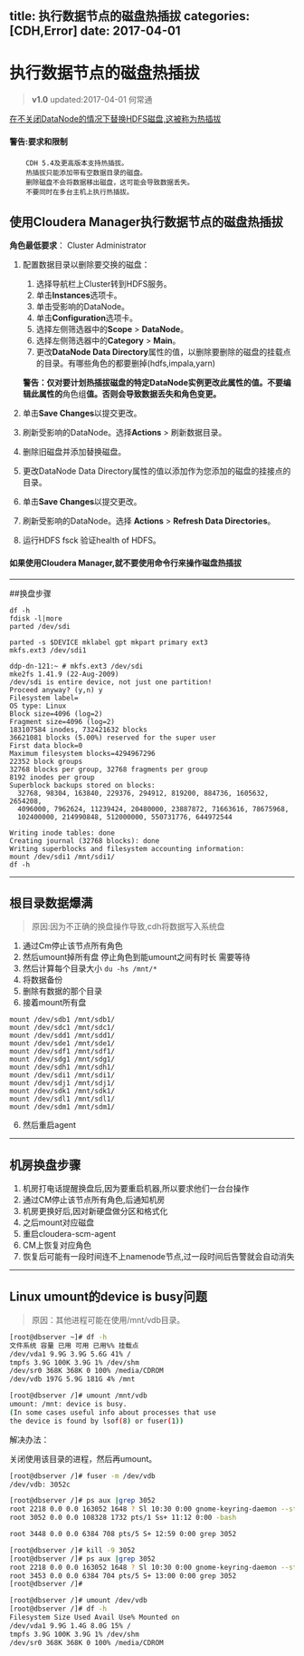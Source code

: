 title: 执行数据节点的磁盘热插拔
categories: [CDH,Error]
date: 2017-04-01
---
#  执行数据节点的磁盘热插拔
>**v1.0** updated:2017-04-01 何常通

[在不关闭DataNode的情况下替换HDFS磁盘,这被称为热插拔](https://www.cloudera.com/documentation/enterprise/latest/topics/admin_dn_swap.html)
####  警告:要求和限制
```
    CDH 5.4及更高版本支持热插拔。
    热插拔只能添加带有空数据目录的磁盘。
    删除磁盘不会将数据移出磁盘，这可能会导致数据丢失。
    不要同时在多台主机上执行热插拔。
```
## 使用Cloudera Manager执行数据节点的磁盘热插拔
**角色最低要求**：  Cluster Administrator 

1. 配置数据目录以删除要交换的磁盘：
    1. 选择导航栏上Cluster转到HDFS服务。
    1. 单击**Instances**选项卡。
    1. 单击受影响的DataNode。
    1. 单击**Configuration**选项卡。
    1. 选择左侧筛选器中的**Scope** > **DataNode**。
    1. 选择左侧筛选器中的**Category** > **Main**。
    1. 更改**DataNode Data Directory**属性的值，以删除要删除的磁盘的挂载点的目录。有哪些角色的都要删掉(hdfs,impala,yarn)

    **警告：仅对要计划热插拔磁盘的特定DataNode实例更改此属性的值。不要编辑此属性的**角色组**值。否则会导致数据丢失和角色变更。**

2. 单击**Save Changes**以提交更改。
3. 刷新受影响的DataNode。选择**Actions** > 刷新数据目录。
2. 删除旧磁盘并添加替换磁盘。
2. 更改DataNode Data Directory属性的值以添加作为您添加的磁盘的挂接点的目录。
2. 单击**Save Changes**以提交更改。
2. 刷新受影响的DataNode。选择 **Actions** > **Refresh Data Directories**。
2. 运行HDFS fsck 验证health of HDFS。

####  如果使用Cloudera Manager,就不要使用命令行来操作磁盘热插拔


---
##换盘步骤

```
df -h
fdisk -l|more
parted /dev/sdi

parted -s $DEVICE mklabel gpt mkpart primary ext3
mkfs.ext3 /dev/sdi1
```

```
ddp-dn-121:~ # mkfs.ext3 /dev/sdi
mke2fs 1.41.9 (22-Aug-2009)
/dev/sdi is entire device, not just one partition!
Proceed anyway? (y,n) y
Filesystem label=
OS type: Linux
Block size=4096 (log=2)
Fragment size=4096 (log=2)
183107584 inodes, 732421632 blocks
36621081 blocks (5.00%) reserved for the super user
First data block=0
Maximum filesystem blocks=4294967296
22352 block groups
32768 blocks per group, 32768 fragments per group
8192 inodes per group
Superblock backups stored on blocks: 
  32768, 98304, 163840, 229376, 294912, 819200, 884736, 1605632, 2654208, 
  4096000, 7962624, 11239424, 20480000, 23887872, 71663616, 78675968, 
  102400000, 214990848, 512000000, 550731776, 644972544

Writing inode tables: done                            
Creating journal (32768 blocks): done
Writing superblocks and filesystem accounting information: 
mount /dev/sdi1 /mnt/sdi1/
df -h
```
 
---
##  根目录数据爆满
>原因:因为不正确的换盘操作导致,cdh将数据写入系统盘

1. 通过Cm停止该节点所有角色
2. 然后umount掉所有盘 停止角色到能umount之间有时长 需要等待
3. 然后计算每个目录大小  `du -hs /mnt/*`
4. 将数据备份
5. 删除有数据的那个目录
6. 接着mount所有盘
```
mount /dev/sdb1 /mnt/sdb1/
mount /dev/sdc1 /mnt/sdc1/
mount /dev/sdd1 /mnt/sdd1/
mount /dev/sde1 /mnt/sde1/
mount /dev/sdf1 /mnt/sdf1/
mount /dev/sdg1 /mnt/sdg1/
mount /dev/sdh1 /mnt/sdh1/
mount /dev/sdi1 /mnt/sdi1/
mount /dev/sdj1 /mnt/sdj1/
mount /dev/sdk1 /mnt/sdk1/
mount /dev/sdl1 /mnt/sdl1/
mount /dev/sdm1 /mnt/sdm1/
```
6. 然后重启agent

---
## 机房换盘步骤
1. 机房打电话提醒换盘后,因为要重启机器,所以要求他们一台台操作
2. 通过CM停止该节点所有角色,后通知机房
3. 机房更换好后,因对新硬盘做分区和格式化 
4. 之后mount对应磁盘
5. 重启cloudera-scm-agent
6. CM上恢复对应角色
7. 恢复后可能有一段时间连不上namenode节点,过一段时间后告警就会自动消失


---
## Linux umount的device is busy问题
>原因：其他进程可能在使用/mnt/vdb目录。

```bash
[root@dbserver ~]# df -h
文件系统 容量 已用 可用 已用%% 挂载点
/dev/vda1 9.9G 3.9G 5.6G 41% /
tmpfs 3.9G 100K 3.9G 1% /dev/shm
/dev/sr0 368K 368K 0 100% /media/CDROM
/dev/vdb 197G 5.9G 181G 4% /mnt

[root@dbserver /]# umount /mnt/vdb
umount: /mnt: device is busy.
(In some cases useful info about processes that use
the device is found by lsof(8) or fuser(1))
```
 
解决办法：

关闭使用该目录的进程，然后再umount。

```bash
[root@dbserver /]# fuser -m /dev/vdb
/dev/vdb: 3052c

[root@dbserver /]# ps aux |grep 3052
root 2218 0.0 0.0 163052 1648 ? Sl 10:30 0:00 gnome-keyring-daemon --start
root 3052 0.0 0.0 108328 1732 pts/1 Ss+ 11:12 0:00 -bash

root 3448 0.0 0.0 6384 708 pts/5 S+ 12:59 0:00 grep 3052

[root@dbserver /]# kill -9 3052
[root@dbserver /]# ps aux |grep 3052
root 2218 0.0 0.0 163052 1648 ? Sl 10:30 0:00 gnome-keyring-daemon --start
root 3453 0.0 0.0 6384 704 pts/5 S+ 13:00 0:00 grep 3052
[root@dbserver /]#

[root@dbserver /]# umount /dev/vdb
[root@dbserver /]# df -h
Filesystem Size Used Avail Use% Mounted on
/dev/vda1 9.9G 1.4G 8.0G 15% /
tmpfs 3.9G 100K 3.9G 1% /dev/shm
/dev/sr0 368K 368K 0 100% /media/CDROM
```
